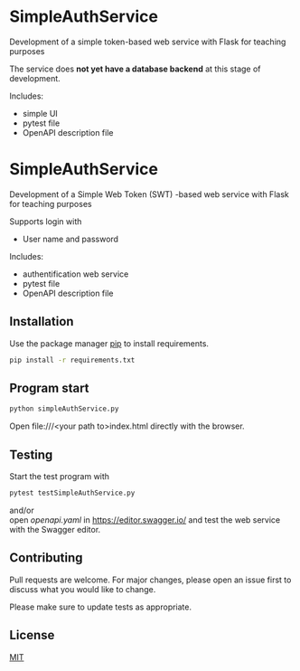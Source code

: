 # SimpleAuthService
<p>Development of a simple token-based web service with Flask for teaching purposes</p>

<p>The service does <b>not yet have a database backend</b> at this stage of development.</p>

Includes:
<ul>
<li>simple UI</li>
<li>pytest file</li>
<li>OpenAPI description file</li>
</ul>

# SimpleAuthService
<p>Development of a Simple Web Token (SWT) -based web service with Flask for teaching purposes</p>

Supports login with 
<ul>
<li>User name and password</li>
</ul>

Includes:
<ul>
<li>authentification web service</li>
<li>pytest file</li>
<li>OpenAPI description file</li>
</ul>

## Installation

Use the package manager [pip](https://pip.pypa.io/en/stable/) to install requirements.

```bash
pip install -r requirements.txt
```

## Program start

```bash
python simpleAuthService.py
```

Open file:///&lt;your path to&gt;index.html directly with the browser.

## Testing

Start the test program with 
```bash
pytest testSimpleAuthService.py
```
and/or <br>
open <i>openapi.yaml</i> in https://editor.swagger.io/ and test the web service with the Swagger editor.

## Contributing

Pull requests are welcome. For major changes, please open an issue first
to discuss what you would like to change.

Please make sure to update tests as appropriate.

## License

[MIT](https://choosealicense.com/licenses/mit/)

